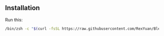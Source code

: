 ## Installation

Run this:
```zsh
/bin/zsh -c "$(curl -fsSL https://raw.githubusercontent.com/RexYuan/Blemishine/main/init.zsh)"
```
